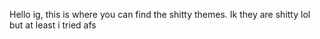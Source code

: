 Hello ig, this is where you can find the shitty themes.
Ik they are shitty lol but at least i tried afs
